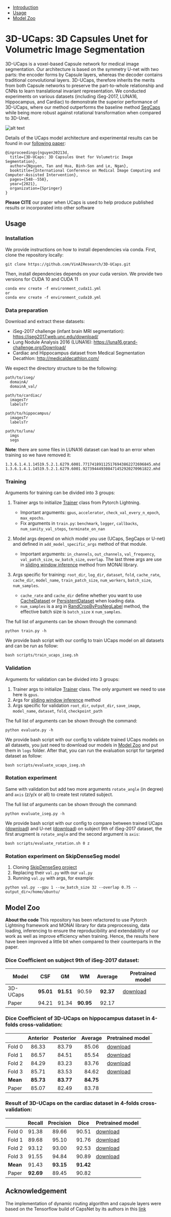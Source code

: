 * [Introduction](#3d-ucaps-3d-capsules-unet-for-volumetric-image-segmentation)
* [Usage](#usage)
* [Model Zoo](#model-zoo)

# 3D-UCaps: 3D Capsules Unet for Volumetric Image Segmentation

3D-UCaps is a voxel-based Capsule network for medical image segmentation. Our architecture is based on the symmetry U-net with two parts: the encoder forms by Capsule layers, whereas the decoder contains traditional convolutional layers. 3D-UCaps, therefore inherits the merits from both Capsule networks to preserve the part-to-whole relationship and CNNs to learn translational invariant representation. We conducted experiments on various datasets (including iSeg-2017, LUNA16, Hippocampus, and Cardiac) to demonstrate the superior performance of 3D-UCaps, where our method outperforms the baseline method [SegCaps](https://github.com/lalonderodney/SegCaps) while being more robust against rotational transformation when compared to 3D-Unet.

![alt text](imgs/model.png "UCaps architecture")

Details of the UCaps model architecture and experimental results can be found in our [following paper](https://rdcu.be/cyhMv):
```
@inproceedings{nguyen20213d,
  title={3D-UCaps: 3D Capsules Unet for Volumetric Image Segmentation},
  author={Nguyen, Tan and Hua, Binh-Son and Le, Ngan},
  booktitle={International Conference on Medical Image Computing and Computer-Assisted Intervention},
  pages={548--558},
  year={2021},
  organization={Springer}
}
```

**Please CITE** our paper when UCaps is used to help produce published results or incorporated into other software

## Usage

### Installation
We provide instructions on how to install dependencies via conda. First, clone the repository locally:
```
git clone https://github.com/VinAIResearch/3D-UCaps.git
```

Then, install dependencies depends on your cuda version. We provide two versions for CUDA 10 and CUDA 11
```
conda env create -f environment_cuda11.yml
or
conda env create -f environment_cuda10.yml
```

### Data preparation
Download and extract these datasets:
* iSeg-2017 challenge (infant brain MRI segmentation): <https://iseg2017.web.unc.edu/download/>
* Lung Nodule Analysis 2016 (LUNA16): <https://luna16.grand-challenge.org/Download/>
* Cardiac and Hippocampus dataset from Medical Segmentation Decathlon: <http://medicaldecathlon.com/>

We expect the directory structure to be the following:
```
path/to/iseg/
  domainA/
  domainA_val/

path/to/cardiac/
  imagesTr
  labelsTr

path/to/hippocampus/
  imagesTr
  labelsTr

path/to/luna/
  imgs
  segs
```

**Note**: there are some files in LUNA16 dataset can lead to an error when training so we have removed it:
```
1.3.6.1.4.1.14519.5.2.1.6279.6001.771741891125176943862272696845.mhd
1.3.6.1.4.1.14519.5.2.1.6279.6001.927394449308471452920270961822.mhd
```

### Training

Arguments for training can be divided into 3 groups:

1. Trainer args to initialize [Trainer](https://pytorch-lightning.readthedocs.io/en/latest/common/trainer.html#trainer-class-api) class from Pytorch Lightning.

   * Important arguments: `gpus`, `accelerator`, `check_val_every_n_epoch`, `max_epochs`.
   * Fix arguments in `train.py`: `benchmark`, `logger`, `callbacks`, `num_sanity_val_steps`, `terminate_on_nan` 
2. Model args depend on which model you use (UCaps, SegCaps or U-net) and defined in `add_model_specific_args` method of that module. 

   * Important arguments: `in_channels`, `out_channels`, `val_frequency`, `val_patch_size`, `sw_batch_size`, `overlap`. The last three args are use in [sliding window inference](https://docs.monai.io/en/latest/inferers.html#sliding-window-inference) method from MONAI library.
3. Args specific for training: `root_dir`, `log_dir`, `dataset`, `fold`, `cache_rate`, `cache_dir`, `model_name`, `train_patch_size`, `num_workers`, `batch_size`, `num_samples`.

   * `cache_rate` and `cache_dir` define whether you want to use [CacheDataset](https://docs.monai.io/en/latest/data.html?highlight=ThreadBuffer#cachedataset) or [PersistentDataset](https://docs.monai.io/en/latest/data.html?highlight=ThreadBuffer#persistentdataset) when loading data.
   * `num_samples` is a arg in [RandCropByPosNegLabel](https://docs.monai.io/en/latest/transforms.html#randcropbyposneglabel) method, the effective batch size is `batch_size` x `num_samples`.

The full list of arguments can be shown through the command:
```
python train.py -h
```

We provide bash script with our config to train UCaps model on all datasets and can be run as follow:
```
bash scripts/train_ucaps_iseg.sh
```

### Validation
Arguments for validation can be divided into 3 groups:

1. Trainer args to initialize [Trainer](https://pytorch-lightning.readthedocs.io/en/latest/common/trainer.html#trainer-class-api) class. The only argument we need to use here is `gpus`.
2. Args for [sliding window inference](https://docs.monai.io/en/latest/inferers.html#sliding-window-inference) method
3. Args specific for validation `root_dir`, `output_dir`, `save_image`, `model_name`, `dataset`, `fold`, `checkpoint_path`

The full list of arguments can be shown through the command:
```
python evaluate.py -h
```

We provide bash script with our config to validate trained UCaps models on all datasets, you just need to download our models in [Model Zoo](#model-zoo) and put them in `logs` folder. After that, you can run the evaluation script for targeted dataset as follow:
```
bash scripts/evaluate_ucaps_iseg.sh
```

### Rotation experiment
Same with validation but add two more arguments `rotate_angle` (in degree) and `axis` (z/y/x or all) to create test rotated subject.

The full list of arguments can be shown through the command:
```
python evaluate_iseg.py -h
```

We provide bash script with our config to compare between trained UCaps ([download](https://drive.google.com/file/d/1WdyGlopAoI-nDVuqfKOaFOXmQUSRD0FA/view?usp=sharing)) and U-net ([download](https://drive.google.com/file/d/1kR-AkjPp36hOTrZ_4ZdtgIpP4PQouHSB/view?usp=sharing)) on subject 9th of iSeg-2017 dataset, the first arugment is `rotate_angle` and the second argument is `axis`:
```
bash scripts/evaluate_rotation.sh 0 z
```

### Rotation experiment on SkipDenseSeg model
1. Cloning [SkipDenseSeg project](https://github.com/tbuikr/3D-SkipDenseSeg)
2. Replacing their `val.py` with our `val.py`
3. Running `val.py` with args, for example:

```
python val.py --gpu 1 --sw_batch_size 32 --overlap 0.75 --output_dir=/home/ubuntu/
```

## Model Zoo
**About the code** This repository has been refactored to use Pytorch Lightning framework and MONAI library for data preprocessing, data loading, inferencing to ensure the reproducibility and extendability of our work as well as improve efficiency when training. Hence, the results here have been improved a little bit when compared to their counterparts in the paper.

### Dice Coefficient on subject 9th of iSeg-2017 dataset:

| Model | CSF | GM | WM | Average | Pretrained model |
|-------|:---:|:---:|:---:|:-----:|------------------|
| 3D-UCaps | **95.01** | **91.51** | 90.59 | **92.37** | [download](https://drive.google.com/file/d/1mjMsMUltTikw8HW2IwRqG5s9pEsmwKVo/view?usp=sharing) |
| Paper | 94.21 | 91.34 | **90.95** | 92.17 | |

### Dice Coefficient of 3D-UCaps on hippocampus dataset in 4-folds cross-validation:

|       | Anterior | Posterior | Average | Pretrained model |
|-------|:--------:|:---------:|:-------:|------------------|
| Fold 0 | 86.33 | 83.79 | 85.06 | [download](https://drive.google.com/file/d/1Txl1HqWryjFAyb72QsLFuE5bOr71DI1Z/view?usp=sharing) |
| Fold 1 | 86.57 | 84.51 | 85.54 | [download](https://drive.google.com/file/d/1j6TURqRq79YAeiz2Z58_rNg46tG1e_U6/view?usp=sharing) |
| Fold 2 | 84.29 | 83.23 | 83.76 | [download](https://drive.google.com/file/d/1XYkAM-7_YY1jAgOlfcSefOwRmm7cMGLG/view?usp=sharing) |
| Fold 3 | 85.71 | 83.53 | 84.62 | [download](https://drive.google.com/file/d/1mjMsMUltTikw8HW2IwRqG5s9pEsmwKVo/view?usp=sharing) |
| **Mean** | **85.73** | **83.77** | **84.75** |        |
| Paper | 85.07 | 82.49 | 83.78 | |

### Result of 3D-UCaps on the cardiac dataset in 4-folds cross-validation:

|       | Recall | Precision | Dice | Pretrained model |
|-------|:------:|:---------:|:----:|------------------|
| Fold 0 | 91.38 | 89.66 | 90.51 | [download](https://drive.google.com/file/d/1vSbXITn_vh6RXzXf1whhihzPQRrj6CcA/view?usp=sharing) |
| Fold 1 | 89.68 | 95.10 | 91.76 | [download](https://drive.google.com/file/d/1SjSAhjjpW983E0HUKnXfJrPlSeBXLH5Q/view?usp=sharing) |
| Fold 2 | 93.12 | 93.00 | 92.53 | [download](https://drive.google.com/file/d/1wYlQtwcoi94Yx3V48ctBXLK3Mgww8XMA/view?usp=sharing) |
| Fold 3 | 91.55 | 94.84 | 90.89 | [download](https://drive.google.com/file/d/1cB3Qf7XcdmBaiYeBgmp7f0_LhVX0YvBe/view?usp=sharing) |
| **Mean** | 91.43 | **93.15** | **91.42** |        |
| Paper | **92.69** | 89.45 | 90.82 | |

## Acknowledgement
The implementation of dynamic routing algorithm and capsule layers were based on the Tensorflow build of CapsNet by its authors in this [link](https://github.com/Sarasra/models/tree/master/research/capsules)

